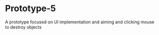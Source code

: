 # Prototype-5
A prototype focused on UI implementation and aiming and clicking mouse to destroy objects
